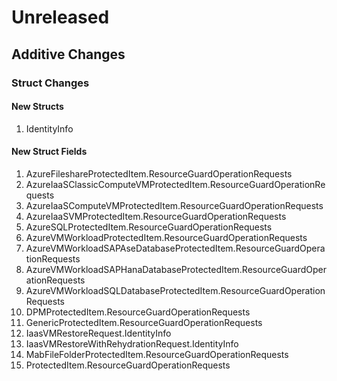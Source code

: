 # Unreleased

## Additive Changes

### Struct Changes

#### New Structs

1. IdentityInfo

#### New Struct Fields

1. AzureFileshareProtectedItem.ResourceGuardOperationRequests
1. AzureIaaSClassicComputeVMProtectedItem.ResourceGuardOperationRequests
1. AzureIaaSComputeVMProtectedItem.ResourceGuardOperationRequests
1. AzureIaaSVMProtectedItem.ResourceGuardOperationRequests
1. AzureSQLProtectedItem.ResourceGuardOperationRequests
1. AzureVMWorkloadProtectedItem.ResourceGuardOperationRequests
1. AzureVMWorkloadSAPAseDatabaseProtectedItem.ResourceGuardOperationRequests
1. AzureVMWorkloadSAPHanaDatabaseProtectedItem.ResourceGuardOperationRequests
1. AzureVMWorkloadSQLDatabaseProtectedItem.ResourceGuardOperationRequests
1. DPMProtectedItem.ResourceGuardOperationRequests
1. GenericProtectedItem.ResourceGuardOperationRequests
1. IaasVMRestoreRequest.IdentityInfo
1. IaasVMRestoreWithRehydrationRequest.IdentityInfo
1. MabFileFolderProtectedItem.ResourceGuardOperationRequests
1. ProtectedItem.ResourceGuardOperationRequests
